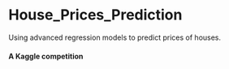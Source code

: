 # House_Prices_Prediction
Using advanced regression models to predict prices of houses.
#### A Kaggle competition
